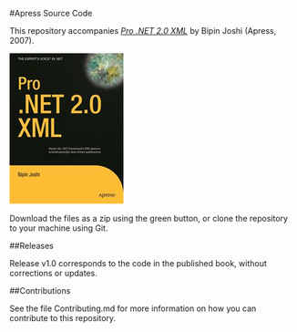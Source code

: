#Apress Source Code

This repository accompanies [*Pro .NET 2.0 XML*](http://www.apress.com/9781590598252) by Bipin Joshi (Apress, 2007).

![Cover image](9781590598252.jpg)

Download the files as a zip using the green button, or clone the repository to your machine using Git.

##Releases

Release v1.0 corresponds to the code in the published book, without corrections or updates.

##Contributions

See the file Contributing.md for more information on how you can contribute to this repository.

